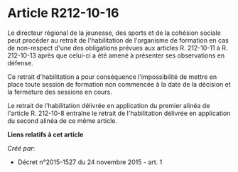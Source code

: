# Article R212-10-16

Le directeur régional de la jeunesse, des sports et de la cohésion sociale peut procéder au retrait de l'habilitation de
l'organisme de formation en cas de non-respect d'une des obligations prévues aux articles R. 212-10-11 à R. 212-10-13 après
que celui-ci a été amené à présenter ses observations en défense. 

Ce retrait d'habilitation a pour conséquence l'impossibilité de mettre en place toute session de formation non commencée à la
date de la décision et la fermeture des sessions en cours. 

Le retrait de l'habilitation délivrée en application du premier alinéa de l'article R. 212-10-8 entraîne le retrait de
l'habilitation délivrée en application du second alinéa de ce même article.

**Liens relatifs à cet article**

_Créé par_:

  - Décret n°2015-1527 du 24 novembre 2015 - art. 1
